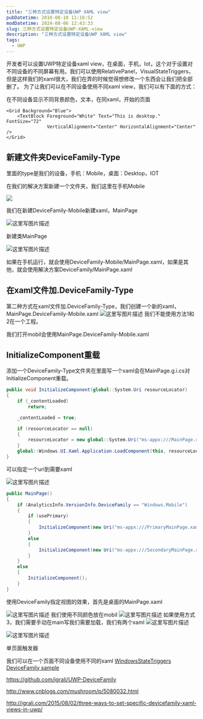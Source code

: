 ```yaml
---
title: "三种方式设置特定设备UWP XAML view"
pubDatetime: 2018-08-10 11:16:52
modDatetime: 2024-08-06 12:43:33
slug: 三种方式设置特定设备UWP-XAML-view
description: "三种方式设置特定设备UWP XAML view"
tags:
  - UWP
---
```





开发者可以设置UWP特定设备xaml view，在桌面，手机，Iot，这个对于设置对不同设备的不同屏幕有用。我们可以使用RelativePanel，VisualStateTriggers，但是这样我们的xaml很大，我们在弄的时候觉得想修改一个东西会让我们把全部删了。
为了让我们可以在不同设备使用不同xaml view，我们可以有下面的方式：

<!--more-->


<!-- CreateTime:2018/8/10 19:16:52 -->


<div id="toc"></div>

在不同设备显示不同背景颜色，文本，在同xaml，开始的页面

<Page  
    x:Class="DeviceFamily.MainPage"
    xmlns="http://schemas.microsoft.com/winfx/2006/xaml/presentation"
    xmlns:x="http://schemas.microsoft.com/winfx/2006/xaml"
    xmlns:local="using:DeviceFamily"
    xmlns:d="http://schemas.microsoft.com/expression/blend/2008"
    xmlns:mc="http://schemas.openxmlformats.org/markup-compatibility/2006"
    mc:Ignorable="d">

    <Grid Background="Blue">
        <TextBlock Foreground="White" Text="This is desktop." FontSize="72"
                   VerticalAlignment="Center" HorizontalAlignment="Center" />
    </Grid>
</Page> 

## 新建文件夹DeviceFamily-Type

里面的type是我们的设备，手机：Mobile，桌面：Desktop，IOT

在我们的解决方案新建一个文件夹，我们这里在手机Mobile

![](images/img-21773005.jpg)

我们在新建DeviceFamily-Mobile新建xaml，MainPage

![这里写图片描述](images/img-deviceFamilyVS2_g6gazd.jpg)

新建类MainPage

![这里写图片描述](images/img-deviceFamilyVS3_zrnft1.jpg)

如果在手机运行，就会使用DeviceFamily-Mobile/MainPage.xaml，如果是其他，就会使用解决方案DeviceFamily/MainPage.xaml
## 在xaml文件加.DeviceFamily-Type
第二种方式在xaml文件加.DeviceFamily-Type，我们创建一个新的xaml，MainPage.DeviceFamily-Mobile.xaml
![这里写图片描述](images/img-deviceFamilyVS4_syhdit.jpg)
我们不能使用方法1和2在一个工程。

我们打开mobil会使用MainPage.DeviceFamily-Mobile.xaml

## InitializeComponent重载

添加一个DeviceFamily-Type文件夹在里面写一个xaml会在MainPage.g.i.cs对InitializeComponent重载。

```csharp
public void InitializeComponent(global::System.Uri resourceLocator)  
{
    if (_contentLoaded)
        return;

    _contentLoaded = true;

    if (resourceLocator == null)
    {
        resourceLocator = new global::System.Uri("ms-appx:///MainPage.xaml");
    }
    global::Windows.UI.Xaml.Application.LoadComponent(this, resourceLocator, global::Windows.UI.Xaml.Controls.Primitives.ComponentResourceLocation.Application);
}
```

可以指定一个uri到需要xaml

![这里写图片描述](images/img-deviceFamilyVS5_gdgxb8.jpg)

```csharp
public MainPage()  
{
    if (AnalyticsInfo.VersionInfo.DeviceFamily == "Windows.Mobile")
    {
        if (usePrimary)
        {
            InitializeComponent(new Uri("ms-appx:///PrimaryMainPage.xaml", UriKind.Absolute));
        }
        else
        {
            InitializeComponent(new Uri("ms-appx:///SecondaryMainPage.xaml", UriKind.Absolute));
        }
    }
    else
    {
        InitializeComponent();
    }
}
```
使用DeviceFamily指定视图的效果，首先是桌面的MainPage.xaml

![这里写图片描述](images/img-desktop_yaxua2.jpg)
我们使用不同颜色放在mobil
![这里写图片描述](images/img-mobile1_sin4zt.jpg)
如果使用方式3，我们需要手动在main写我们需要加载，我们有两个xaml
![这里写图片描述](images/img-mobile-primary_j8v5fl.jpg)

![这里写图片描述](images/img-mobile-secondary_gjihv4.jpg)

单页面触发器

我们可以在一个页面不同设备使用不同的xaml
[WindowsStateTriggers DeviceFamily sample](https://github.com/dotMorten/WindowsStateTriggers/blob/master/src/TestApp/Samples/DeviceFamilySample.xaml)

https://github.com/igrali/UWP-DeviceFamily

http://www.cnblogs.com/mushroom/p/5080032.html

http://igrali.com/2015/08/02/three-ways-to-set-specific-devicefamily-xaml-views-in-uwp/


